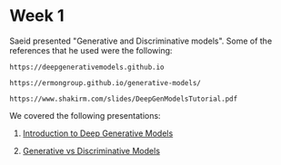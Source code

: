 
# Week 1

Saeid presented "Generative and Discriminative models". Some of the references that he used were the following:
 
    https://deepgenerativemodels.github.io
    
    https://ermongroup.github.io/generative-models/
    
    https://www.shakirm.com/slides/DeepGenModelsTutorial.pdf

We covered the following presentations:
1. [Introduction to Deep Generative Models](https://deepgenerativemodels.github.io/assets/slides/cs236_lecture1.pdf)

2. [Generative vs Discriminative Models](https://deepgenerativemodels.github.io/assets/slides/cs236_lecture2.pdf)